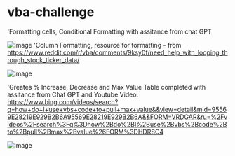# vba-challenge
 'Formatting cells, Conditional Formatting with assitance from chat GPT

![image](https://github.com/rosamp1/vba-challenge/assets/132237292/c3e6b1a3-efce-4219-9cfe-9a801b34cd77)
'Column Formatting, resource for formatting -  from https://www.reddit.com/r/vba/comments/9ksy0f/need_help_with_looping_through_stock_ticker_data/
    
![image](https://github.com/rosamp1/vba-challenge/assets/132237292/0a57b82d-8205-4d43-802f-2323101e9dbb)

'Greates % Increase, Decrease and Max Value Table completed with assitance from Chat GPT and Youtube Video: https://www.bing.com/videos/search?q=how+do+I+use+vbs+code+to+pull+max+value&&view=detail&mid=95569E28219E929B2B6A95569E28219E929B2B6A&&FORM=VRDGAR&ru=%2Fvideos%2Fsearch%3Fq%3Dhow%2Bdo%2BI%2Buse%2Bvbs%2Bcode%2Bto%2Bpull%2Bmax%2Bvalue%26FORM%3DHDRSC4


![image](https://github.com/rosamp1/vba-challenge/assets/132237292/cf52e921-3176-4c99-929a-d3ea69f7750a)

